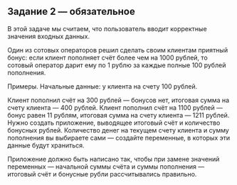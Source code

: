 ## Задание 2 — обязательное

В этой задаче мы считаем, что пользователь вводит корректные значения входных данных.

Один из сотовых операторов решил сделать своим клиентам приятный бонус: если клиент пополняет счёт более чем на 1000 рублей, то сотовый оператор дарит ему по 1 рублю за каждые полные 100 рублей пополнения.

Примеры. Начальные данные: у клиента на счету 100 рублей.

Клиент пополнил счёт на 300 рублей — бонусов нет, итоговая сумма на счету клиента — 400 рублей.
Клиент пополнил счёт на 1100 рублей — бонус равен 11 рублям, итоговая сумма на счету клиента — 1211 рублей.
Нужно создать приложение, выводящее итоговый счёт и количество бонусных рублей. Количество денег на текущем счету клиента и сумму пополнения вы выбираете сами — создайте переменные, в которых эти данные будут храниться.

Приложение должно быть написано так, чтобы при замене значений переменных — начальной суммы счёта и суммы пополнения — итоговый счёт и бонусные рубли рассчитывались правильно.